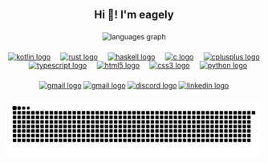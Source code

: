 

<h2 align="center">Hi 👋! I'm eagely</h2>

###

<div align="center">
  <img src="https://github-readme-stats.vercel.app/api/top-langs?username=eagely&locale=en&hide_title=false&layout=compact&card_width=320&langs_count=5&theme=dracula&hide_border=false" height="150" alt="languages graph"  />
</div>

###

<div align="center">
  <a href="https://kotlinlang.org" target="_blank"><img src="https://cdn.jsdelivr.net/gh/devicons/devicon/icons/kotlin/kotlin-original.svg" height="30" alt="kotlin logo" /></a>
  <img width="12" />
  <a href="https://www.rust-lang.org" target="_blank"><img src="https://cdn.jsdelivr.net/gh/devicons/devicon/icons/rust/rust-original.svg" height="30" alt="rust logo" /></a>
  <img width="12" />
  <a href="https://www.haskell.org" target="_blank"><img src="https://cdn.jsdelivr.net/gh/devicons/devicon/icons/haskell/haskell-original.svg" height="30" alt="haskell logo" /></a>
  <img width="12" />
  <a href="https://en.wikipedia.org/wiki/C_(programming_language)" target="_blank"><img src="https://cdn.jsdelivr.net/gh/devicons/devicon/icons/c/c-original.svg" height="30" alt="c logo" /></a>
  <img width="12" />
  <a href="https://en.wikipedia.org/wiki/C%2B%2B" target="_blank"><img src="https://cdn.jsdelivr.net/gh/devicons/devicon/icons/cplusplus/cplusplus-original.svg" height="30" alt="cplusplus logo" /></a>
  <img width="12" />
  <a href="https://www.typescriptlang.org" target="_blank"><img src="https://cdn.jsdelivr.net/gh/devicons/devicon/icons/typescript/typescript-original.svg" height="30" alt="typescript logo" /></a>
  <img width="12" />
  <a href="https://developer.mozilla.org/en-US/docs/Web/HTML" target="_blank"><img src="https://cdn.jsdelivr.net/gh/devicons/devicon/icons/html5/html5-original.svg" height="30" alt="html5 logo" /></a>
  <img width="12" />
  <a href="https://developer.mozilla.org/en-US/docs/Web/CSS" target="_blank"><img src="https://cdn.jsdelivr.net/gh/devicons/devicon/icons/css3/css3-original.svg" height="30" alt="css3 logo" /></a>
  <img width="12" />
  <a href="https://www.python.org" target="_blank"><img src="https://cdn.jsdelivr.net/gh/devicons/devicon/icons/python/python-original.svg" height="30" alt="python logo" /></a>
</div>

###

<div align="center">
  <a href="https://eagely.dev" target="_blank"><img src="https://img.shields.io/static/v1?message=Portfolio&label=&color=101010&logoColor=white&labelColor=&style=for-the-badge" height="35" alt="gmail logo" /></a>
  <a href="mailto:artemiy.smirnov@proton.me" target="_blank"><img src="https://img.shields.io/static/v1?message=Email&logo=gmail&label=&color=9F64E4&logoColor=white&labelColor=&style=for-the-badge" height="35" alt="gmail logo" /></a>
  <a href="https://discordapp.com/users/415132870252822539" target="_blank"><img src="https://img.shields.io/static/v1?message=Discord&logo=discord&label=&color=7289DA&logoColor=white&labelColor=&style=for-the-badge" height="35" alt="discord logo" /></a>
  <a href="https://www.linkedin.com/in/artemiy-smirnov-422482262" target="_blank"><img src="https://img.shields.io/static/v1?message=LinkedIn&logo=linkedin&label=&color=0077B5&logoColor=white&labelColor=&style=for-the-badge" height="35" alt="linkedin logo" /></a>
</div>


###

<div align="center">
  <img src="https://raw.githubusercontent.com/eagely/eagely/output/snake.svg" alt="Snake animation" />
</div>

###
